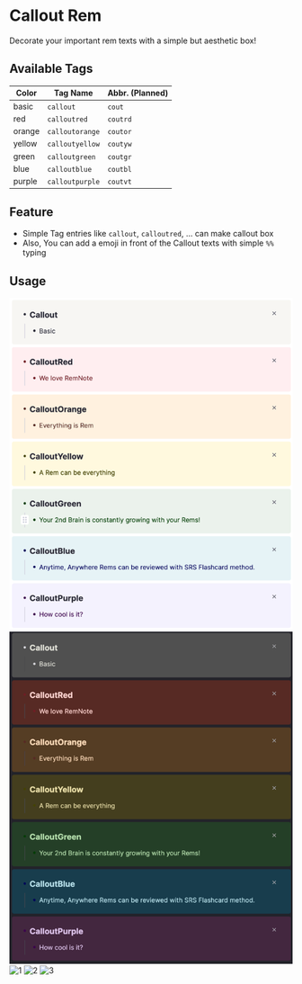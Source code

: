 # Callout Rem

Decorate your important rem texts with a simple but aesthetic box!

## Available Tags

|Color|Tag Name|Abbr. (Planned)|
|---|---|---|
|basic|`callout`|`cout`|
|red|`calloutred`|`coutrd`|
|orange|`calloutorange`|`coutor`|
|yellow|`calloutyellow`|`coutyw`|
|green|`calloutgreen`|`coutgr`|
|blue|`calloutblue`|`coutbl`|
|purple|`calloutpurple`|`coutvt`|

## Feature
- Simple Tag entries like `callout`, `calloutred`, ... can make callout box
- Also, You can add a emoji in front of the Callout texts with simple `%%` typing

## Usage

![1](https://raw.githubusercontent.com/browneyedsoul/RemNote-Callout/main/public/callout.png)
![1](https://raw.githubusercontent.com/browneyedsoul/RemNote-Callout/main/public/callout-dark.png)
![1](https://raw.githubusercontent.com/browneyedsoul/RemNote-Callout/main/public/1.png)
![2](https://raw.githubusercontent.com/browneyedsoul/RemNote-Callout/main/public/2.png)
![3](https://raw.githubusercontent.com/browneyedsoul/RemNote-Callout/main/public/3.png)
